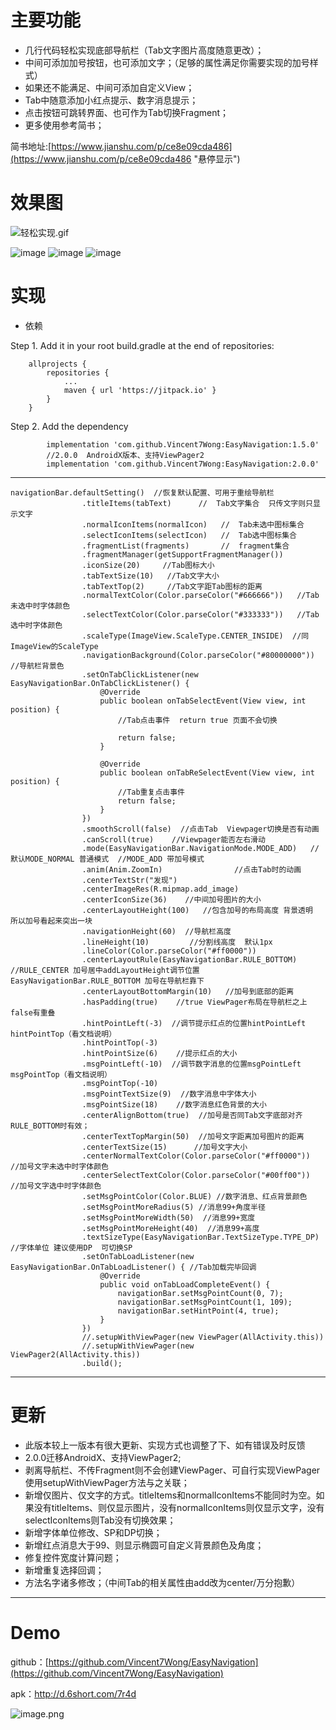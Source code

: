 # 主要功能

- 几行代码轻松实现底部导航栏（Tab文字图片高度随意更改）；
- 中间可添加加号按钮，也可添加文字；（足够的属性满足你需要实现的加号样式）
- 如果还不能满足、中间可添加自定义View；
- Tab中随意添加小红点提示、数字消息提示；
- 点击按钮可跳转界面、也可作为Tab切换Fragment；
- 更多使用参考简书；



简书地址:[https://www.jianshu.com/p/ce8e09cda486](https://www.jianshu.com/p/ce8e09cda486 "悬停显示")


# 效果图

![轻松实现.gif](https://upload-images.jianshu.io/upload_images/5739496-c5a193a09c2142ec.gif?imageMogr2/auto-orient/strip)



![image](https://github.com/Vincent7Wong/EasyNavigation/blob/master/screenshot/pre5.jpg)
![image](https://github.com/Vincent7Wong/EasyNavigation/blob/master/screenshot/pre3.jpg)
![image](https://github.com/Vincent7Wong/EasyNavigation/blob/master/screenshot/pre4.jpg)


# 实现
- 依赖

Step 1. Add it in your root build.gradle at the end of repositories:
```
	allprojects {
		repositories {
			...
			maven { url 'https://jitpack.io' }
		}
	}
```
Step 2. Add the dependency
```
     	implementation 'com.github.Vincent7Wong:EasyNavigation:1.5.0'
     	//2.0.0  AndroidX版本、支持ViewPager2
     	implementation 'com.github.Vincent7Wong:EasyNavigation:2.0.0'
```

---
```
navigationBar.defaultSetting()  //恢复默认配置、可用于重绘导航栏
                .titleItems(tabText)      //  Tab文字集合  只传文字则只显示文字
                .normalIconItems(normalIcon)   //  Tab未选中图标集合
                .selectIconItems(selectIcon)   //  Tab选中图标集合
                .fragmentList(fragments)       //  fragment集合
                .fragmentManager(getSupportFragmentManager())
                .iconSize(20)     //Tab图标大小
                .tabTextSize(10)   //Tab文字大小
                .tabTextTop(2)     //Tab文字距Tab图标的距离
                .normalTextColor(Color.parseColor("#666666"))   //Tab未选中时字体颜色
                .selectTextColor(Color.parseColor("#333333"))   //Tab选中时字体颜色
                .scaleType(ImageView.ScaleType.CENTER_INSIDE)  //同 ImageView的ScaleType
                .navigationBackground(Color.parseColor("#80000000"))   //导航栏背景色
                .setOnTabClickListener(new EasyNavigationBar.OnTabClickListener() {
                    @Override
                    public boolean onTabSelectEvent(View view, int position) {
                        //Tab点击事件  return true 页面不会切换

                        return false;
                    }

                    @Override
                    public boolean onTabReSelectEvent(View view, int position) {
                        //Tab重复点击事件
                        return false;
                    }
                })
                .smoothScroll(false)  //点击Tab  Viewpager切换是否有动画
                .canScroll(true)    //Viewpager能否左右滑动
                .mode(EasyNavigationBar.NavigationMode.MODE_ADD)   //默认MODE_NORMAL 普通模式  //MODE_ADD 带加号模式
                .anim(Anim.ZoomIn)                //点击Tab时的动画
                .centerTextStr("发现")
                .centerImageRes(R.mipmap.add_image)
                .centerIconSize(36)    //中间加号图片的大小
                .centerLayoutHeight(100)   //包含加号的布局高度 背景透明  所以加号看起来突出一块
                .navigationHeight(60)  //导航栏高度
                .lineHeight(10)         //分割线高度  默认1px
                .lineColor(Color.parseColor("#ff0000"))
                .centerLayoutRule(EasyNavigationBar.RULE_BOTTOM) //RULE_CENTER 加号居中addLayoutHeight调节位置 EasyNavigationBar.RULE_BOTTOM 加号在导航栏靠下
                .centerLayoutBottomMargin(10)   //加号到底部的距离
                .hasPadding(true)    //true ViewPager布局在导航栏之上 false有重叠
                .hintPointLeft(-3)  //调节提示红点的位置hintPointLeft hintPointTop（看文档说明）
                .hintPointTop(-3)
                .hintPointSize(6)    //提示红点的大小
                .msgPointLeft(-10)  //调节数字消息的位置msgPointLeft msgPointTop（看文档说明）
                .msgPointTop(-10)
                .msgPointTextSize(9)  //数字消息中字体大小
                .msgPointSize(18)    //数字消息红色背景的大小
                .centerAlignBottom(true)  //加号是否同Tab文字底部对齐  RULE_BOTTOM时有效；
                .centerTextTopMargin(50)  //加号文字距离加号图片的距离
                .centerTextSize(15)      //加号文字大小
                .centerNormalTextColor(Color.parseColor("#ff0000"))    //加号文字未选中时字体颜色
                .centerSelectTextColor(Color.parseColor("#00ff00"))    //加号文字选中时字体颜色
                .setMsgPointColor(Color.BLUE) //数字消息、红点背景颜色
                .setMsgPointMoreRadius(5) //消息99+角度半径
                .setMsgPointMoreWidth(50)  //消息99+宽度
                .setMsgPointMoreHeight(40)  //消息99+高度
                .textSizeType(EasyNavigationBar.TextSizeType.TYPE_DP)  //字体单位 建议使用DP  可切换SP
                .setOnTabLoadListener(new EasyNavigationBar.OnTabLoadListener() { //Tab加载完毕回调
                    @Override
                    public void onTabLoadCompleteEvent() {
                        navigationBar.setMsgPointCount(0, 7);
                        navigationBar.setMsgPointCount(1, 109);
                        navigationBar.setHintPoint(4, true);
                    }
                })
                //.setupWithViewPager(new ViewPager(AllActivity.this))
                //.setupWithViewPager(new ViewPager2(AllActivity.this))
                .build();
```
---
# 更新

- 此版本较上一版本有很大更新、实现方式也调整了下、如有错误及时反馈
- 2.0.0迁移AndroidX、支持ViewPager2;
- 剥离导航栏、不传Fragment则不会创建ViewPager、可自行实现ViewPager使用setupWithViewPager方法与之关联；
- 新增仅图片、仅文字的方式。titleItems和normalIconItems不能同时为空。如果没有titleItems、则仅显示图片，没有normalIconItems则仅显示文字，没有selectIconItems则Tab没有切换效果；
- 新增字体单位修改、SP和DP切换；
- 新增红点消息大于99、则显示椭圆可自定义背景颜色及角度；
- 修复控件宽度计算问题；
- 新增重复选择回调；
- 方法名字诸多修改；（中间Tab的相关属性由add改为center/万分抱歉）

---
# Demo

github：[https://github.com/Vincent7Wong/EasyNavigation](https://github.com/Vincent7Wong/EasyNavigation)

apk：http://d.6short.com/7r4d

![image.png](https://upload-images.jianshu.io/upload_images/5739496-be94c7122ef83c51.png?imageMogr2/auto-orient/strip%7CimageView2/2/w/1240)

